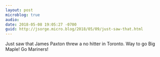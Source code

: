 ```yaml
---
layout: post
microblog: true
audio: 
date: 2018-05-08 19:05:27 -0700
guid: http://jsorge.micro.blog/2018/05/09/just-saw-that.html
---
```

Just saw that James Paxton threw a no hitter in Toronto. Way to go Big Maple! Go Mariners!
